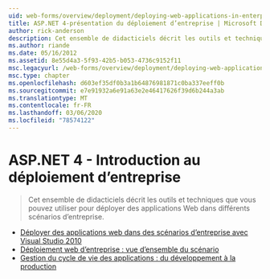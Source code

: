 ```yaml
---
uid: web-forms/overview/deployment/deploying-web-applications-in-enterprise-scenarios/index
title: ASP.NET 4-présentation du déploiement d’entreprise | Microsoft Docs
author: rick-anderson
description: Cet ensemble de didacticiels décrit les outils et techniques que vous pouvez utiliser pour déployer des applications Web dans différents scénarios d’entreprise.
ms.author: riande
ms.date: 05/16/2012
ms.assetid: 8e55d4a3-5f93-42b5-b053-4736c9152f11
msc.legacyurl: /web-forms/overview/deployment/deploying-web-applications-in-enterprise-scenarios
msc.type: chapter
ms.openlocfilehash: d603ef35df0b3a1b64876981871c0ba337eeff0b
ms.sourcegitcommit: e7e91932a6e91a63e2e46417626f39d6b244a3ab
ms.translationtype: MT
ms.contentlocale: fr-FR
ms.lasthandoff: 03/06/2020
ms.locfileid: "78574122"
---
```

# <a name="aspnet-4---enterprise-deployment-introduction"></a>ASP.NET 4 - Introduction au déploiement d’entreprise

> Cet ensemble de didacticiels décrit les outils et techniques que vous pouvez utiliser pour déployer des applications Web dans différents scénarios d’entreprise.

- [Déployer des applications web dans des scénarios d’entreprise avec Visual Studio 2010](deploying-web-applications-in-enterprise-scenarios.md)
- [Déploiement web d’entreprise : vue d’ensemble du scénario](enterprise-web-deployment-scenario-overview.md)
- [Gestion du cycle de vie des applications : du développement à la production](application-lifecycle-management-from-development-to-production.md)
